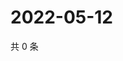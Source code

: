 # 2022-05-12

共 0 条

<!-- BEGIN WEIBO -->
<!-- 最后更新时间 Thu May 12 2022 04:01:33 GMT+0800 (China Standard Time) -->

<!-- END WEIBO -->
